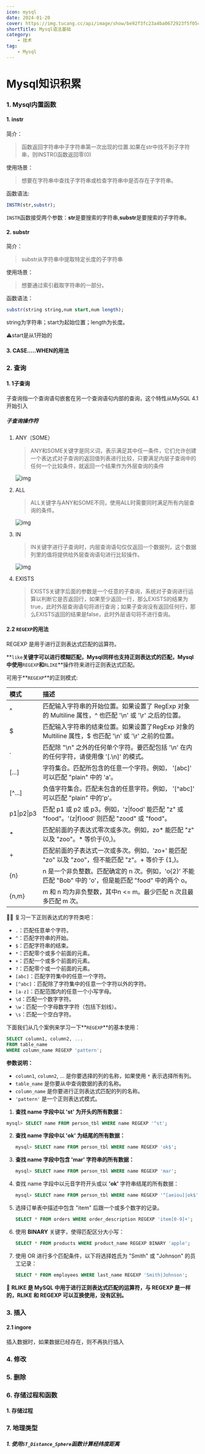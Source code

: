 ```yaml
---
icon: mysql
date: 2024-01-20
cover: https://img.tucang.cc/api/image/show/be92f3fc23a4ba0672923f5f05c7e08b
shortTitle: Mysql语法基础
category:
    - 技术
tag:
    - Mysql
---
```


# Mysql知识积累


### 1. Mysql内置函数

#### 1. instr
简介：
> 函数返回字符串中子字符串第一次出现的位置.如果在str中找不到子字符串，则INSTR()函数返回零(0)

使用场景：
> 想要在字符串中查找子字符串或检查字符串中是否存在子字符串。

函数语法:

```sql
INSTR(str,substr);
```

`INSTR`函数接受两个参数：**str**是要搜索的字符串,**substr**是要搜索的子字符串。

#### 2. substr

简介：

> substr从字符串中提取特定长度的子字符串

使用场景：

> 想要通过索引截取字符串的一部分。

函数语法：

```sql
substr(string string,num start,num length);
```

string为字符串；start为起始位置；length为长度。

:warning:start是从1开始的

#### 3. CASE.....WHEN的用法




### 2. 查询

#### 1. 1子查询

子查询指一个查询语句嵌套在另一个查询语句内部的查询，这个特性从MySQL 4.1开始引入

##### 子查询操作符

1. ANY（SOME）

   >  ANY和SOME关键字是同义词，表示满足其中任一条件，它们允许创建一个表达式对子查询的返回值列表进行比较，只要满足内层子查询中的任何一个比较条件，就返回一个结果作为外层查询的条件

   ![img](https://cdn.nlark.com/yuque/0/2023/png/21881466/1680257852246-b1c2996b-aa6e-4079-a290-d35c23b2515c.png)

2. ALL

   >  ALL关键字与ANY和SOME不同，使用ALL时需要同时满足所有内层查询的条件。

   ![img](https://cdn.nlark.com/yuque/0/2023/png/21881466/1680257896133-1033c011-39b3-4270-8244-2afdd83a4d38.png)

3. IN

   >  IN关键字进行子查询时，内层查询语句仅仅返回一个数据列，这个数据列里的值将提供给外层查询语句进行比较操作。

   ![img](https://cdn.nlark.com/yuque/0/2023/png/21881466/1680258121818-4baff6c0-ea14-4415-9f9f-7e5a590379f5.png)

4. EXISTS

   >  EXISTS关键字后面的参数是一个任意的子查询，系统对子查询进行运算以判断它是否返回行，如果至少返回一行，那么EXISTS的结果为true，此时外层查询语句将进行查询；如果子查询没有返回任何行，那么EXISTS返回的结果是false，此时外层语句将不进行查询。

#### 2.2 `REGEXP`的用法

REGEXP 是用于进行正则表达式匹配的运算符。

**`like`**关键字可以进行模糊匹配，Mysql同样也支持正则表达式的匹配，Mysql中使用**`REGEXP`**和**`RLIKE`**操作符来进行正则表达式匹配。

可用于**`REGEXP`**的正则模式:

| 模式       | 描述                                                         |
| :--------- | :----------------------------------------------------------- |
| ^          | 匹配输入字符串的开始位置。如果设置了 RegExp 对象的 Multiline 属性，^ 也匹配 '\n' 或 '\r' 之后的位置。 |
| $          | 匹配输入字符串的结束位置。如果设置了RegExp 对象的 Multiline 属性，$ 也匹配 '\n' 或 '\r' 之前的位置。 |
| .          | 匹配除 "\n" 之外的任何单个字符。要匹配包括 '\n' 在内的任何字符，请使用像 '[.\n]' 的模式。 |
| [...]      | 字符集合。匹配所包含的任意一个字符。例如， '[abc]' 可以匹配 "plain" 中的 'a'。 |
| [^...]     | 负值字符集合。匹配未包含的任意字符。例如， '[^abc]' 可以匹配 "plain" 中的'p'。 |
| p1\|p2\|p3 | 匹配 p1 或 p2 或 p3。例如，'z\|food' 能匹配 "z" 或 "food"。'(z\|f)ood' 则匹配 "zood" 或 "food"。 |
| *          | 匹配前面的子表达式零次或多次。例如，zo* 能匹配 "z" 以及 "zoo"。* 等价于{0,}。 |
| +          | 匹配前面的子表达式一次或多次。例如，'zo+' 能匹配 "zo" 以及 "zoo"，但不能匹配 "z"。+ 等价于 {1,}。 |
| {n}        | n 是一个非负整数。匹配确定的 n 次。例如，'o{2}' 不能匹配 "Bob" 中的 'o'，但是能匹配 "food" 中的两个 o。 |
| {n,m}      | m 和 n 均为非负整数，其中n <= m。最少匹配 n 次且最多匹配 m 次。 |

:tipping_hand_man: 复习一下正则表达式的字符类吧：

- `.`：匹配任意单个字符。
- `^`：匹配字符串的开始。
- `$`：匹配字符串的结束。
- `*`：匹配零个或多个前面的元素。
- `+`：匹配一个或多个前面的元素。
- `?`：匹配零个或一个前面的元素。
- `[abc]`：匹配字符集中的任意一个字符。
- `[^abc]`：匹配除了字符集中的任意一个字符以外的字符。
- `[a-z]`：匹配范围内的任意一个小写字母。
- `\d`：匹配一个数字字符。
- `\w`：匹配一个字母数字字符（包括下划线）。
- `\s`：匹配一个空白字符。

下面我们从几个案例来学习一下**`REGEXP`**的基本使用：

```sql
SELECT column1, column2, ...
FROM table_name
WHERE column_name REGEXP 'pattern';
```

**参数说明：**

- `column1`, `column2`, ... 是你要选择的列的名称，如果使用 `*` 表示选择所有列。
- `table_name` 是你要从中查询数据的表的名称。
- `column_name` 是你要进行正则表达式匹配的列的名称。
- `'pattern'` 是一个正则表达式模式。



1. **查找 name 字段中以 'st' 为开头的所有数据：**

```sql
mysql> SELECT name FROM person_tbl WHERE name REGEXP '^st';
```

2. **查找 name 字段中以 **'ok'** 为结尾的所有数据：**

   ```sql
   mysql> SELECT name FROM person_tbl WHERE name REGEXP 'ok$';
   ```

3. **查找 name 字段中包含 **'mar'** 字符串的所有数据：**

   ```sql
   mysql> SELECT name FROM person_tbl WHERE name REGEXP 'mar';
   ```

4. 查找 name 字段中以元音字符开头或以 **'ok'** 字符串结尾的所有数据：

   ```sql
   mysql> SELECT name FROM person_tbl WHERE name REGEXP '^[aeiou]|ok$';
   ```

5. 选择订单表中描述中包含 "item" 后跟一个或多个数字的记录。

   ```sql
   SELECT * FROM orders WHERE order_description REGEXP 'item[0-9]+';
   ```

6. 使用 **BINARY** 关键字，使得匹配区分大小写：

   ```sql
   SELECT * FROM products WHERE product_name REGEXP BINARY 'apple';
   ```

7. 使用 OR 进行多个匹配条件，以下将选择姓氏为 "Smith" 或 "Johnson" 的员工记录：

   ```sql
   SELECT * FROM employees WHERE last_name REGEXP 'Smith|Johnson';
   ```

**:book:** **RLIKE 是 MySQL 中用于进行正则表达式匹配的运算符，与 REGEXP 是一样的，RLIKE 和 REGEXP 可以互换使用，没有区别。**

### 3. 插入

#### 2.1 ingore

插入数据时，如果数据已经存在，则不再执行插入

### 4. 修改

### 5. 删除

### 6. 存储过程和函数

#### 1. 存储过程





### 7. 地理类型

##### 1. 使用`ST_Distance_Sphere`函数计算经纬度距离



